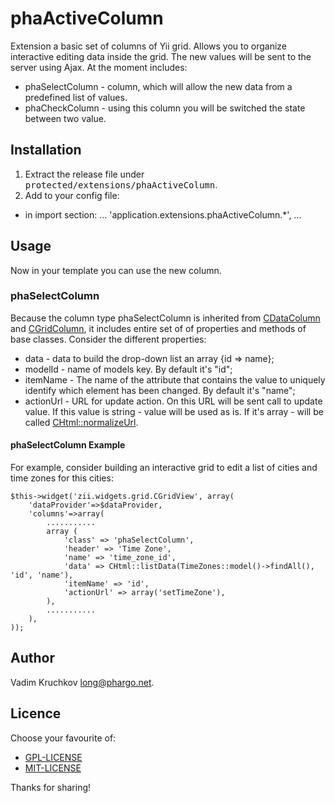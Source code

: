 ﻿phaActiveColumn
======================================
Extension a basic set of columns of Yii grid. Allows you to organize interactive editing data inside the grid.
The new values ​​will be sent to the server using Ajax.
At the moment includes:
 * phaSelectColumn - column, which will allow the new data from a predefined list of values.
 * phaСheckColumn - using this column you will be switched the state between two value.

## Installation

1. Extract the release file under <tt>protected/extensions/phaActiveColumn</tt>.
2. Add to your config file:
 * in import section:
	...
	'application.extensions.phaActiveColumn.*',
	...

## Usage

Now in your template you can use the new column.

### phaSelectColumn 

Because the column type phaSelectColumn is inherited from [CDataColumn](http://www.yiiframework.com/doc/api/1.1/CDataColumn) and 
[CGridColumn](http://www.yiiframework.com/doc/api/1.1/CGridColumn), it includes entire set of of properties and methods of base classes.
Consider the different properties:
 * data - data to build the drop-down list an array {id => name};
 * modelId - name of models key. By default it's "id";
 * itemName - The name of the attribute that contains the value to uniquely identify which element has been changed. By default it's "name";
 * actionUrl - URL for update action. On this URL will be sent call to update value. If this value is string - 
   value will be used as is. If it's array - will be called [CHtml::normalizeUrl](http://www.yiiframework.com/doc/api/1.1/CHtml#normalizeUrl-detail).

#### phaSelectColumn Example

For example, consider building an interactive grid to edit a list of cities and time zones for this cities:

    $this->widget('zii.widgets.grid.CGridView', array(
        'dataProvider'=>$dataProvider,
        'columns'=>array(
            ...........
            array (
                'class' => 'phaSelectColumn',
                'header' => 'Time Zone',
                'name' => 'time_zone_id',
                'data' => CHtml::listData(TimeZones::model()->findAll(), 'id', 'name'),
                'itemName' => 'id',
                'actionUrl' => array('setTimeZone'),
            ),
            ...........
        ),
    ));

## Author

Vadim Kruchkov <long@phargo.net>.

## Licence

Choose your favourite of:

 * [GPL-LICENSE](https://github.com/phargo/phaOpenGraph/blob/master/GPL-LICENSE)
 * [MIT-LICENSE](https://github.com/phargo/phaOpenGraph/blob/master/MIT-LICENSE)

Thanks for sharing!